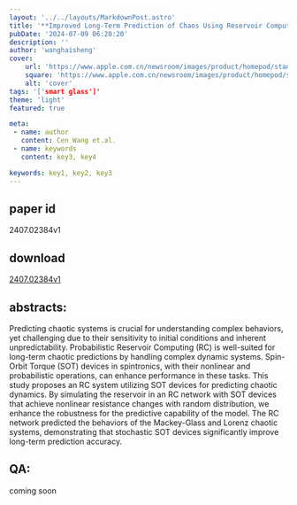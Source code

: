 ```yaml
---
layout: '../../layouts/MarkdownPost.astro'
title: '**Improved Long-Term Prediction of Chaos Using Reservoir Computing Based on Stochastic Spin-Orbit Torque Devices**'
pubDate: '2024-07-09 06:20:20'
description: ''
author: 'wanghaisheng'
cover:
    url: 'https://www.apple.com.cn/newsroom/images/product/homepod/standard/Apple-HomePod-hero-230118_big.jpg.large_2x.jpg'
    square: 'https://www.apple.com.cn/newsroom/images/product/homepod/standard/Apple-HomePod-hero-230118_big.jpg.large_2x.jpg'
    alt: 'cover'
tags: '['smart glass']' 
theme: 'light'
featured: true

meta:
 - name: author
   content: Cen Wang et.al.
 - name: keywords
   content: key3, key4

keywords: key1, key2, key3
---
```


## paper id
2407.02384v1
## download
[2407.02384v1](http://arxiv.org/abs/2407.02384v1)
## abstracts:
Predicting chaotic systems is crucial for understanding complex behaviors, yet challenging due to their sensitivity to initial conditions and inherent unpredictability. Probabilistic Reservoir Computing (RC) is well-suited for long-term chaotic predictions by handling complex dynamic systems. Spin-Orbit Torque (SOT) devices in spintronics, with their nonlinear and probabilistic operations, can enhance performance in these tasks. This study proposes an RC system utilizing SOT devices for predicting chaotic dynamics. By simulating the reservoir in an RC network with SOT devices that achieve nonlinear resistance changes with random distribution, we enhance the robustness for the predictive capability of the model. The RC network predicted the behaviors of the Mackey-Glass and Lorenz chaotic systems, demonstrating that stochastic SOT devices significantly improve long-term prediction accuracy.
## QA:
coming soon
